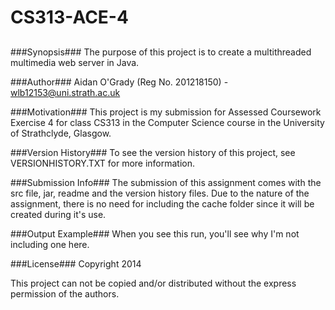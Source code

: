 CS313-ACE-4
===========
##
###Synopsis###
The purpose of this project is to create a multithreaded multimedia web server in
Java.

###Author###
Aidan O'Grady (Reg No. 201218150) - wlb12153@uni.strath.ac.uk

###Motivation###
This project is my submission for Assessed Coursework Exercise 4 for class CS313
in the Computer Science course in the University of Strathclyde, Glasgow.

###Version History###
To see the version history of this project, see VERSIONHISTORY.TXT for more
information.

###Submission Info###
The submission of this assignment comes with the src file, jar, readme and the
version history files. Due to the nature of the assignment, there is no need for
including the cache folder since it will be created during it's use.

###Output Example###
When you see this run, you'll see why I'm not including one here.

###License###
Copyright 2014 

This project can not be copied and/or distributed without the express permission
of the authors.

